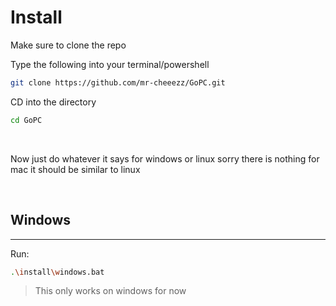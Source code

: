 

# Install

Make sure to clone the repo

Type the following into your terminal/powershell

```bash
git clone https://github.com/mr-cheeezz/GoPC.git
```

CD into the directory

```bash
cd GoPC
```
<br>

Now just do whatever it says for windows or linux sorry there is nothing for mac it should be similar to linux

<br>

## Windows
<hr>

Run: 

```bash
.\install\windows.bat
```

> This only works on windows for now
<!-- <br>

## Linux
<hr>

Run: 

```bash
sudo -H ./install/linux.sh
``` -->